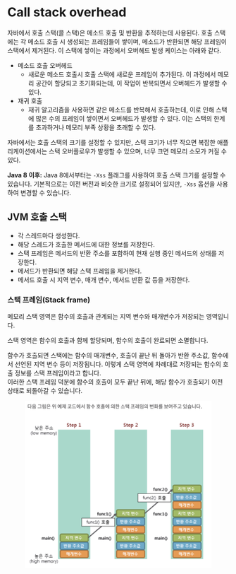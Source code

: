 # Call stack overhead

자바에서 호출 스택(콜 스택)은 메소드 호출 및 반환을 추적하는데 사용된다. 호출 스택에는 각 메소드 호출 시 생성되는 프레임들이 쌓이며, 메소드가 반환되면 해당 프레임이 스택에서 제거된다. 이 스택에 쌓이는 과정에서 오버헤드 발생 케이스는 아래와 같다.



* 메소드 호출 오버헤드
  * 새로운 메소드 호출시 호출 스택에 새로운 프레임이 추가된다. 이 과정에서 메모리 공간이 할당되고 초기화되는데, 이 작업이 반복되면서 오버헤드가 발생할 수 있다.
* 재귀 호출
  * 재귀 알고리즘을 사용하면 같은 메소드를 반복해서 호출하는데, 이로 인해 스택에 많은 수의 프레임이 쌓이면서 오버헤드가 발생할 수 있다. 이는 스택의 한계를 초과하거나 메모리 부족 상황을 초래할 수 있다.

자바에서는 호출 스택의 크기를 설정할 수 있지만, 스택 크기가 너무 작으면 복잡한 애플리케이션에서는 스택 오버플로우가 발생할 수 있으며, 너무 크면 메모리 소모가 커질 수 있다.



**Java 8 이후:** Java 8에서부터는 `-Xss` 플래그를 사용하여 호출 스택 크기를 설정할 수 있습니다. 기본적으로는 이전 버전과 비슷한 크기로 설정되어 있지만, `-Xss` 옵션을 사용하여 변경할 수 있습니다.





## JVM 호출 스택

* 각 스레드마다 생성한다.
* 해당 스레드가 호출한 메서드에 대한 정보를 저장한다.
* 스택 프레임은 메서드의 반환 주소를 포함하여 현재 실행 중인 메서드의 상태를 저장한다.
* 메서드가 반환되면 해당 스택 프레임을 제거한다.
* 메서드 호출 시 지역 변수, 매개 변수, 메서드 반환 값 등을 저장한다.



### 스택 프레임(Stack frame)

메모리 스택 영역은 함수의 호출과 관계되는 지역 변수와 매개변수가 저장되는 영역입니다.

스택 영역은 함수의 호출과 함께 할당되며, 함수의 호출이 완료되면 소멸합니다.



함수가 호출되면 스택에는 함수의 매개변수, 호출이 끝난 뒤 돌아가 반환 주소값, 함수에서 선언된 지역 변수 등이 저장됩니다. 이렇게 스택 영역에 차례대로 저장되는 함수의 호출 정보를 스택 프레임이라고 합니다.\
이러한 스택 프레임 덕분에 함수의 호출이 모두 끝난 뒤에, 해당 함수가 호출되기 이전 상태로 되돌아갈 수 있습니다.

<figure><img src="../.gitbook/assets/image (18).png" alt=""><figcaption></figcaption></figure>





